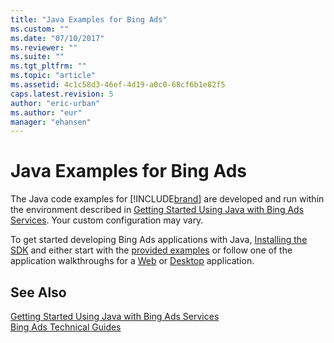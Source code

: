 ```yaml
---
title: "Java Examples for Bing Ads"
ms.custom: ""
ms.date: "07/10/2017"
ms.reviewer: ""
ms.suite: ""
ms.tgt_pltfrm: ""
ms.topic: "article"
ms.assetid: 4c1c58d3-46ef-4d19-a0c0-68cf6b1e82f5
caps.latest.revision: 5
author: "eric-urban"
ms.author: "eur"
manager: "ehansen"
---
```

# Java Examples for Bing Ads
The Java code examples for [!INCLUDE[brand](../../concepts/includes/brand.md)] are developed and run within the environment described in [Getting Started Using Java with Bing Ads Services](../../concepts/get-started/getting-started-using-java-with-bing-ads-services.md). Your custom configuration may vary.

To get started developing Bing Ads applications with Java, [Installing the SDK](../../concepts/get-started/getting-started-using-java-with-bing-ads-services.md#installation) and either start with the [provided examples](http://go.microsoft.com/fwlink/?LinkId=525443) or follow one of the application walkthroughs for a [Web](../../concepts/get-started/walkthrough-bing-ads-web-application-in-java.md) or [Desktop](../../concepts/get-started/walkthrough-bing-ads-desktop-application-in-java.md) application.

## See Also
[Getting Started Using Java with Bing Ads Services](../../concepts/get-started/getting-started-using-java-with-bing-ads-services.md)  
[Bing Ads Technical Guides](../../concepts/bing-ads-technical-guides.md)  

